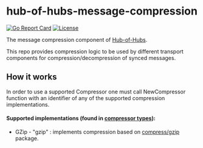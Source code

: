 [comment]: # ( Copyright Contributors to the Open Cluster Management project )

# hub-of-hubs-message-compression

[![Go Report Card](https://goreportcard.com/badge/github.com/open-cluster-management/hub-of-hubs-message-compression)](https://goreportcard.com/report/github.com/open-cluster-management/hub-of-hubs-message-compression)
[![License](https://img.shields.io/github/license/open-cluster-management/hub-of-hubs-message-compression)](/LICENSE)

The message compression component of [Hub-of-Hubs](https://github.com/open-cluster-management/hub-of-hubs).

This repo provides compression logic to be used by different transport components for compression/decompression of synced messages.

## How it works

In order to use a supported Compressor one must call NewCompressor function with an identifier of any of the supported compression implementations.

#### Supported implementations (found in [compressor types](https://github.com/open-cluster-management/hub-of-hubs-message-compression/blob/683d77f70813296f266782b61109669acb78cc86/compressor_types.go#L10)):

- GZip - "gzip" : implements compression based on [compress/gzip](https://pkg.go.dev/compress/gzip) package.
